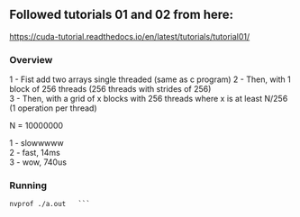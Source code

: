 ## Followed tutorials 01 and 02 from here:   
https://cuda-tutorial.readthedocs.io/en/latest/tutorials/tutorial01/


### Overview

1 - Fist add two arrays single threaded   (same as c program)
2 - Then, with 1 block of 256 threads (256 threads with strides of 256)   
3 - Then, with a grid of x blocks with 256 threads where x is at least N/256 (1 operation per thread)   

N = 10000000   

1 - slowwwww   
2 - fast, 14ms   
3 - wow, 740us   



### Running
```nvcc first.cu   
nvprof ./a.out   ```

